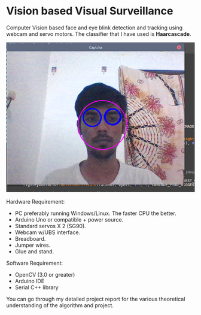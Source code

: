 # Vision based Visual Surveillance

Computer Vision based face and eye blink detection and tracking using webcam and servo motors. The classifier that I have used is **Haarcascade**.

![Result](1.png?raw=true "facetrack")

Hardware Requirement:
- PC preferably running Windows/Linux. The faster CPU the better.
- Arduino Uno or compatible + power source.
- Standard servos X 2 (SG90).
- Webcam w/UBS interface.
- Breadboard.
- Jumper wires.
- Glue and stand.

Software Requirement:
- OpenCV (3.0 or greater)
- Arduino IDE
- Serial C++ library

You can go through my detailed project report for the various theoretical understanding of the algorithm and project.
